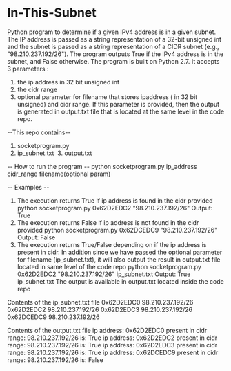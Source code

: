 # In-This-Subnet
Python program to determine if a given IPv4 address is in a given subnet.
The IP address is passed as a string representation of a 32-bit unsigned int and the subnet is passed as a string representation of a CIDR subnet (e.g., "98.210.237.192/26"). The program outputs True if the IPv4 address is in the subnet, and False otherwise. 
The program is built on Python 2.7. It accepts 3 parameters :
1. the ip address in 32 bit unsigned int
2. the cidr  range
3. optional parameter for filename that stores ipaddress ( in 32 bit unsigned) and cidr range. If this parameter is provided, then the output is generated in output.txt file that is located at the same level in the code repo.

--This repo contains--
  1. socketprogram.py
  2. ip_subnet.txt
  3. output.txt 
  
-- How to run the program --
  python socketprogram.py ip_address cidr_range filename(optional param)

-- Examples --
1. The execution returns True if ip address is found in the cidr provided
               python socketprogram.py 0x62D2EDC2 "98.210.237.192/26"
               Output: True
2. The  execution returns False if ip address is not found in the cidr provided
              python socketprogram.py 0x62DCEDC9 "98.210.237.192/26"
              Output: False
3. The  execution returns True/False depending on if the ip address is present in cidr. In addition since we have passed the optional parameter for filename (ip_subnet.txt), it will also output the result in output.txt file located in same level of the code repo
              python socketprogram.py 0x62D2EDC2 "98.210.237.192/26" ip_subnet.txt
              Output: True
              ip_subnet.txt
The output is available in output.txt located inside the code repo

Contents of the ip_subnet.txt file
0x62D2EDC0 98.210.237.192/26
0x62D2EDC2 98.210.237.192/26
0x62D2EDC3 98.210.237.192/26
0x62DCEDC9 98.210.237.192/26

Contents of the output.txt file
ip address: 0x62D2EDC0 present in cidr range: 98.210.237.192/26
 is: True
ip address: 0x62D2EDC2 present in cidr range: 98.210.237.192/26
 is: True
ip address: 0x62D2EDC3 present in cidr range: 98.210.237.192/26
 is: True
ip address: 0x62DCEDC9 present in cidr range: 98.210.237.192/26 is: False
